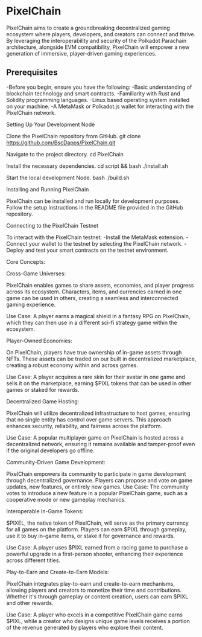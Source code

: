 # PixelChain


PixelChain aims to create a groundbreaking decentralized gaming ecosystem where players, developers, and creators can connect and thrive. By leveraging the interoperability and security of the Polkadot Parachain architecture, alongside EVM compatibility, PixelChain will empower a new generation of immersive, player-driven gaming experiences.

## Prerequisites

-Before you begin, ensure you have the following:
-Basic understanding of blockchain technology and smart contracts.
-Familiarity with Rust and Solidity programming languages.
-Linux based operating system installed on your machine.
-A MetaMask or Polkadot.js wallet for interacting with the PixelChain network.

 Setting Up Your Development Node

Clone the PixelChain repository from GitHub.
git clone https://github.com/BscDapps/PixelChain.git

Navigate to the project directory.
cd PixelChain

Install the necessary dependencies.
cd script && bash ./install.sh

Start the local development Node.
bash ./build.sh

Installing and Running PixelChain

PixelChain can be installed and run locally for development purposes. Follow the setup instructions in the README file provided in the GitHub repository.

Connecting to the PixelChain Testnet

To interact with the PixelChain testnet:
-Install the MetaMask extension.
-Connect your wallet to the testnet by selecting the PixelChain network.
-Deploy and test your smart contracts on the testnet environment.

Core Concepts:

Cross-Game Universes:

PixelChain enables games to share assets, economies, and player progress across its ecosystem. Characters, items, and currencies earned in one game can be used in others, creating a seamless and interconnected gaming experience.

Use Case: A player earns a magical shield in a fantasy RPG on PixelChain, which they can then use in a different sci-fi strategy game within the ecosystem.

Player-Owned Economies:

On PixelChain, players have true ownership of in-game assets through NFTs. These assets can be traded on our built in decentralized marketplace, creating a robust economy within and across games.

Use Case: A player acquires a rare skin for their avatar in one game and sells it on the marketplace, earning $PIXL tokens that can be used in other games or staked for rewards.

Decentralized Game Hosting:

PixelChain will utilize decentralized infrastructure to host games, ensuring that no single entity has control over game servers. This approach enhances security, reliability, and fairness across the platform.

Use Case: A popular multiplayer game on PixelChain is hosted across a decentralized network, ensuring it remains available and tamper-proof even if the original developers go offline.

Community-Driven Game Development:

PixelChain empowers its community to participate in game development through decentralized governance. Players can propose and vote on game updates, new features, or entirely new games.
Use Case: The community votes to introduce a new feature in a popular PixelChain game, such as a cooperative mode or new gameplay mechanics.

Interoperable In-Game Tokens:

$PIXEL, the native token of PixelChain, will serve as the primary currency for all games on the platform. Players can earn $PIXL through gameplay, use it to buy in-game items, or stake it for governance and rewards.

Use Case: A player uses $PIXL earned from a racing game to purchase a powerful upgrade in a first-person shooter, enhancing their experience across different titles.

Play-to-Earn and Create-to-Earn Models:

PixelChain integrates play-to-earn and create-to-earn mechanisms, allowing players and creators to monetize their time and contributions. Whether it's through gameplay or content creation, users can earn $PIXL and other rewards.

Use Case: A player who excels in a competitive PixelChain game earns $PIXL, while a creator who designs unique game levels receives a portion of the revenue generated by players who explore their content.
